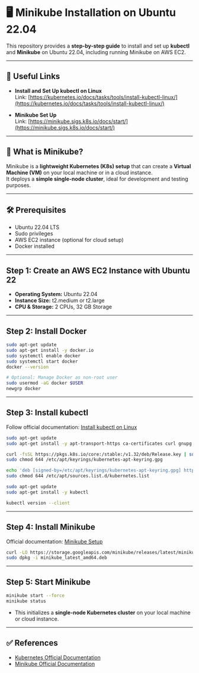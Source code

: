 # 🖥 Minikube Installation on Ubuntu 22.04

This repository provides a **step-by-step guide** to install and set up **kubectl** and **Minikube** on Ubuntu 22.04, including running Minikube on AWS EC2.

---

## 🔗 Useful Links

- **Install and Set Up kubectl on Linux**  
  Link: [https://kubernetes.io/docs/tasks/tools/install-kubectl-linux/](https://kubernetes.io/docs/tasks/tools/install-kubectl-linux/)

- **Minikube Set Up**  
  Link: [https://minikube.sigs.k8s.io/docs/start/](https://minikube.sigs.k8s.io/docs/start/)

---

## 📌 What is Minikube?

Minikube is a **lightweight Kubernetes (K8s) setup** that can create a **Virtual Machine (VM)** on your local machine or in a cloud instance.  
It deploys a **simple single-node cluster**, ideal for development and testing purposes.

---

## 🛠 Prerequisites

- Ubuntu 22.04 LTS
- Sudo privileges
- AWS EC2 instance (optional for cloud setup)
- Docker installed

---

## Step 1: Create an AWS EC2 Instance with Ubuntu 22

- **Operating System:** Ubuntu 22.04  
- **Instance Size:** t2.medium or t2.large  
- **CPU & Storage:** 2 CPUs, 32 GB Storage  

---

## Step 2: Install Docker

```bash
sudo apt-get update
sudo apt-get install -y docker.io
sudo systemctl enable docker
sudo systemctl start docker
docker --version

# Optional: Manage Docker as non-root user
sudo usermod -aG docker $USER
newgrp docker
````

---

## Step 3: Install kubectl

Follow official documentation: [Install kubectl on Linux](https://kubernetes.io/docs/tasks/tools/install-kubectl-linux/)

```bash
sudo apt-get update
sudo apt-get install -y apt-transport-https ca-certificates curl gnupg

curl -fsSL https://pkgs.k8s.io/core:/stable:/v1.32/deb/Release.key | sudo gpg --dearmor -o /etc/apt/keyrings/kubernetes-apt-keyring.gpg
sudo chmod 644 /etc/apt/keyrings/kubernetes-apt-keyring.gpg

echo 'deb [signed-by=/etc/apt/keyrings/kubernetes-apt-keyring.gpg] https://pkgs.k8s.io/core:/stable:/v1.32/deb/ /' | sudo tee /etc/apt/sources.list.d/kubernetes.list
sudo chmod 644 /etc/apt/sources.list.d/kubernetes.list

sudo apt-get update
sudo apt-get install -y kubectl

kubectl version --client
```

---

## Step 4: Install Minikube

Official documentation: [Minikube Setup](https://minikube.sigs.k8s.io/docs/start/)

```bash
curl -LO https://storage.googleapis.com/minikube/releases/latest/minikube_latest_amd64.deb
sudo dpkg -i minikube_latest_amd64.deb
```

---

## Step 5: Start Minikube

```bash
minikube start --force
minikube status
```

* This initializes a **single-node Kubernetes cluster** on your local machine or cloud instance.

---

## ✅ References

* [Kubernetes Official Documentation](https://kubernetes.io/docs/home/)
* [Minikube Official Documentation](https://minikube.sigs.k8s.io/docs/)




